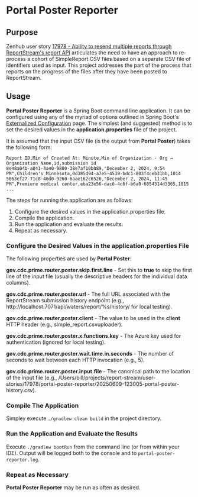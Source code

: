# Portal Poster Reporter

## Purpose
Zenhub user story [17978 - Ability to resend multiple reports through ReportStream's report API](https://app.zenhub.com/workspaces/reportstream-om-67feaaa15ecf34000f4cc206/issues/gh/cdcgov/prime-reportstream/17978) articulates the need to have an approach to re-process a cohort of SimpleReport CSV files based on a separate CSV file of identifiers used as input.  This project addresses the part of the process that reports on the progress of the files after they have been posted to ReportStream.

## Usage
**Portal Poster Reporter** is a Spring Boot command line application.  It can be configured using any of the myriad of options outlined in Spring Boot's [Externalized Configuration](https://docs.spring.io/spring-boot/reference/features/external-config.html) page.  The simplest (and suggested) method is to set the desired values in the **application.properties** file of the project.

It is assumed that the input CSV file (is the output from **Portal Poster**) takes the following form:

```
Report ID,Min of Created At: Minute,Min of Organization - Org → Organization Name,id,submission id
8e48a04b-a841-4a40-9800-38e7af10b089,"December 2, 2024, 9:54 PM",Children's Minnesota,0d385d94-a7e5-4539-bdc1-803f4ceb31bb,1014
5663ef27-71c8-46d0-9260-6aae162c6526,"December 2, 2024, 11:45 PM",Premiere medical center,eba23e56-dac6-4c6f-b6a0-6854314d3365,1015
...
```

The steps for running the application are as follows:

1. Configure the desired values in the application.properties file.
2. Compile the application.
3. Run the application and evaluate the results.
4. Repeat as necessary.

### Configure the Desired Values in the application.properties File
The following properties are used by **Portal Poster**:

**gov.cdc.prime.router.poster.skip.first.line** - Set this to **true** to skip the first line of the input file (usually the descriptive headers for the individual data columns).

**gov.cdc.prime.router.poster.url** - The full URL associated with the ReportStream submission history endpoint (e.g., http://localhost:7071/api/waters/report/%s/history/ for local testing).

**gov.cdc.prime.router.poster.client** - The value to be used in the **client** HTTP header (e.g., simple_report.csvuploader).

**gov.cdc.prime.router.poster.x.functions.key** - The Azure key used for authentication (ignored for local testing).

**gov.cdc.prime.router.poster.wait.time.in.seconds** - The number of seconds to wait between each HTTP invocation (e.g., 5).

**gov.cdc.prime.router.poster.input.file** - The canonical path to the location of the input file (e.g., /Users/bill/projects/report-stream/user-stories/17978/portal-poster-reporter/20250609-123005-portal-poster-history.csv).


### Compile The Application
Simpley execute `./gradlew clean build` in the project directory.

### Run the Application and Evaluate the Results
Execute `./gradlew bootRun` from the command line (or from within your IDE).  Output will be logged both to the console and to `portal-poster-reporter.log`.

### Repeat as Necessary
**Portal Poster Reporter** may be run as often as desired.
